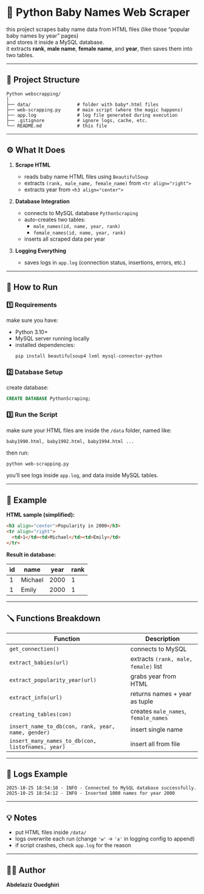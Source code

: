 # 🍼 Python Baby Names Web Scraper

this project scrapes baby name data from HTML files (like those “popular baby names by year” pages)  
and stores it inside a MySQL database.  
it extracts **rank**, **male name**, **female name**, and **year**, then saves them into two tables.

---

## 📂 Project Structure

```
Python webscrapping/
│
├── data/                 # folder with baby*.html files
├── web-scrapping.py      # main script (where the magic happens)
├── app.log               # log file generated during execution
├── .gitignore            # ignore logs, cache, etc.
└── README.md             # this file
```

---

## ⚙️ What It Does

1. **Scrape HTML**
   - reads baby name HTML files using `BeautifulSoup`
   - extracts `(rank, male_name, female_name)` from `<tr align="right">`
   - extracts year from `<h3 align="center">`

2. **Database Integration**
   - connects to MySQL database `PythonScraping`
   - auto-creates two tables:
     - `male_names(id, name, year, rank)`
     - `female_names(id, name, year, rank)`
   - inserts all scraped data per year

3. **Logging Everything**
   - saves logs in `app.log` (connection status, insertions, errors, etc.)

---

## 🧠 How to Run

### 1️⃣ Requirements
make sure you have:
- Python 3.10+
- MySQL server running locally
- installed dependencies:
  ```bash
  pip install beautifulsoup4 lxml mysql-connector-python
  ```

### 2️⃣ Database Setup
create database:
```sql
CREATE DATABASE PythonScraping;
```

### 3️⃣ Run the Script
make sure your HTML files are inside the `/data` folder, named like:
```
baby1990.html, baby1992.html, baby1994.html ...
```

then run:
```bash
python web-scrapping.py
```

you’ll see logs inside `app.log`, and data inside MySQL tables.

---

## 🧩 Example

**HTML sample (simplified):**
```html
<h3 align="center">Popularity in 2000</h3>
<tr align="right">
  <td>1</td><td>Michael</td><td>Emily</td>
</tr>
```

**Result in database:**

| id | name     | year | rank |
|----|----------|------|------|
| 1  | Michael  | 2000 | 1    |
| 1  | Emily    | 2000 | 1    |

---

## 🪛 Functions Breakdown

| Function | Description |
|-----------|-------------|
| `get_connection()` | connects to MySQL |
| `extract_babies(url)` | extracts `(rank, male, female)` list |
| `extract_popularity_year(url)` | grabs year from HTML |
| `extract_info(url)` | returns names + year as tuple |
| `creating_tables(con)` | creates `male_names`, `female_names` |
| `insert_name_to_db(con, rank, year, name, gender)` | insert single name |
| `insert_many_names_to_db(con, listofnames, year)` | insert all from file |

---

## 🧾 Logs Example

```
2025-10-25 18:54:10 - INFO - Connected to MySQL database successfully.
2025-10-25 18:54:12 - INFO - Inserted 1000 names for year 2000
```

---

## 💡 Notes

- put HTML files inside `/data/`
- logs overwrite each run (change `'w'` → `'a'` in logging config to append)
- if script crashes, check `app.log` for the reason

---

## 👨‍💻 Author
**Abdelaziz Ouedghiri** 